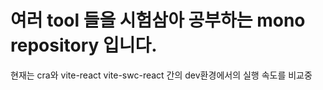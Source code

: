 # 여러 tool 들을 시험삼아 공부하는 mono repository 입니다.

현재는 cra와 vite-react vite-swc-react 간의 dev환경에서의 실행 속도를 비교중
